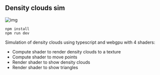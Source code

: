 ## Density clouds sim

![img](./img/screen.gif)

```
npm install
npm run dev
```

Simulation of density clouds using typescript and webgpu with 4 shaders:

- Compute shader to render density clouds to a texture
- Compute shader to move points
- Render shader to show density clouds
- Render shader to show triangles
